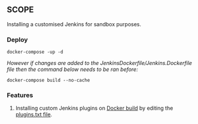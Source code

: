 ## SCOPE 

Installing a customised Jenkins for sandbox purposes.


### Deploy
```
docker-compose -up -d 
```

*However if changes are added to the JenkinsDockerfile/Jenkins.Dockerfile file then the command below needs to be ran before:*

```
docker-compose build --no-cache
```


### Features 
1. Installing custom Jenkins plugins on [Docker build](JenkinsDockerfile/Jenkins.Dockerfile) by editing the [plugins.txt file](JenkinsDockerfile/plugins.txt). 